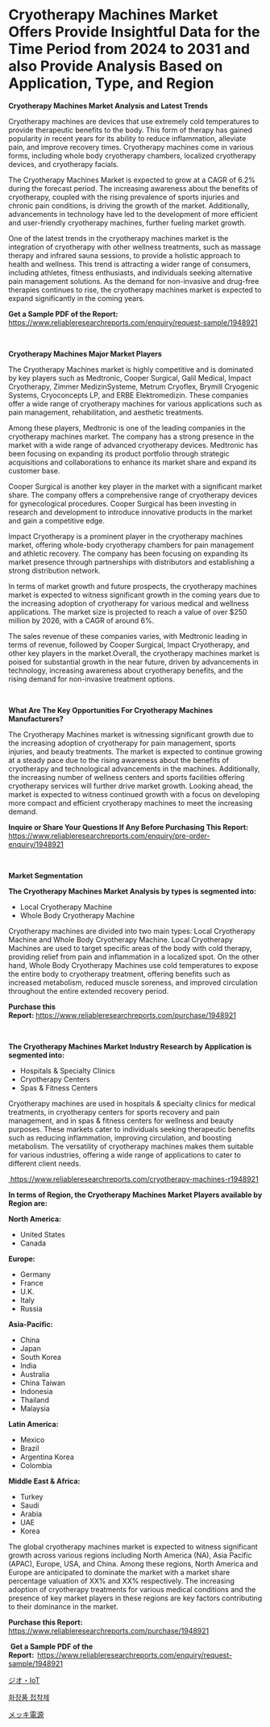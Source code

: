 <p><h1>Cryotherapy Machines Market Offers Provide Insightful Data for the Time Period from 2024 to 2031 and also Provide Analysis Based on Application, Type, and Region</h1></p><p><strong>Cryotherapy Machines Market Analysis and Latest Trends</strong></p>
<p><p>Cryotherapy machines are devices that use extremely cold temperatures to provide therapeutic benefits to the body. This form of therapy has gained popularity in recent years for its ability to reduce inflammation, alleviate pain, and improve recovery times. Cryotherapy machines come in various forms, including whole body cryotherapy chambers, localized cryotherapy devices, and cryotherapy facials.</p><p>The Cryotherapy Machines Market is expected to grow at a CAGR of 6.2% during the forecast period. The increasing awareness about the benefits of cryotherapy, coupled with the rising prevalence of sports injuries and chronic pain conditions, is driving the growth of the market. Additionally, advancements in technology have led to the development of more efficient and user-friendly cryotherapy machines, further fueling market growth.</p><p>One of the latest trends in the cryotherapy machines market is the integration of cryotherapy with other wellness treatments, such as massage therapy and infrared sauna sessions, to provide a holistic approach to health and wellness. This trend is attracting a wider range of consumers, including athletes, fitness enthusiasts, and individuals seeking alternative pain management solutions. As the demand for non-invasive and drug-free therapies continues to rise, the cryotherapy machines market is expected to expand significantly in the coming years.</p></p>
<p><strong>Get a Sample PDF of the Report:&nbsp;</strong> <a href="https://www.reliableresearchreports.com/enquiry/request-sample/1948921">https://www.reliableresearchreports.com/enquiry/request-sample/1948921</a></p>
<p>&nbsp;</p>
<p><strong>Cryotherapy Machines Major Market Players</strong></p>
<p><p>The Cryotherapy Machines market is highly competitive and is dominated by key players such as Medtronic, Cooper Surgical, Galil Medical, Impact Cryotherapy, Zimmer MedizinSysteme, Metrum Cryoflex, Brymill Cryogenic Systems, Cryoconcepts LP, and ERBE Elektromedizin. These companies offer a wide range of cryotherapy machines for various applications such as pain management, rehabilitation, and aesthetic treatments.</p><p>Among these players, Medtronic is one of the leading companies in the cryotherapy machines market. The company has a strong presence in the market with a wide range of advanced cryotherapy devices. Medtronic has been focusing on expanding its product portfolio through strategic acquisitions and collaborations to enhance its market share and expand its customer base.</p><p>Cooper Surgical is another key player in the market with a significant market share. The company offers a comprehensive range of cryotherapy devices for gynecological procedures. Cooper Surgical has been investing in research and development to introduce innovative products in the market and gain a competitive edge.</p><p>Impact Cryotherapy is a prominent player in the cryotherapy machines market, offering whole-body cryotherapy chambers for pain management and athletic recovery. The company has been focusing on expanding its market presence through partnerships with distributors and establishing a strong distribution network.</p><p>In terms of market growth and future prospects, the cryotherapy machines market is expected to witness significant growth in the coming years due to the increasing adoption of cryotherapy for various medical and wellness applications. The market size is projected to reach a value of over $250 million by 2026, with a CAGR of around 6%.</p><p>The sales revenue of these companies varies, with Medtronic leading in terms of revenue, followed by Cooper Surgical, Impact Cryotherapy, and other key players in the market.Overall, the cryotherapy machines market is poised for substantial growth in the near future, driven by advancements in technology, increasing awareness about cryotherapy benefits, and the rising demand for non-invasive treatment options.</p></p>
<p>&nbsp;</p>
<p><strong>What Are The Key Opportunities For Cryotherapy Machines Manufacturers?</strong></p>
<p><p>The Cryotherapy Machines market is witnessing significant growth due to the increasing adoption of cryotherapy for pain management, sports injuries, and beauty treatments. The market is expected to continue growing at a steady pace due to the rising awareness about the benefits of cryotherapy and technological advancements in the machines. Additionally, the increasing number of wellness centers and sports facilities offering cryotherapy services will further drive market growth. Looking ahead, the market is expected to witness continued growth with a focus on developing more compact and efficient cryotherapy machines to meet the increasing demand.</p></p>
<p><strong>Inquire or Share Your Questions If Any Before Purchasing This Report:</strong> <a href="https://www.reliableresearchreports.com/enquiry/pre-order-enquiry/1948921">https://www.reliableresearchreports.com/enquiry/pre-order-enquiry/1948921</a></p>
<p>&nbsp;</p>
<p><strong>Market Segmentation</strong></p>
<p><strong>The Cryotherapy Machines Market Analysis by types is segmented into:</strong></p>
<p><ul><li>Local Cryotherapy Machine</li><li>Whole Body Cryotherapy Machine</li></ul></p>
<p><p>Cryotherapy machines are divided into two main types: Local Cryotherapy Machine and Whole Body Cryotherapy Machine. Local Cryotherapy Machines are used to target specific areas of the body with cold therapy, providing relief from pain and inflammation in a localized spot. On the other hand, Whole Body Cryotherapy Machines use cold temperatures to expose the entire body to cryotherapy treatment, offering benefits such as increased metabolism, reduced muscle soreness, and improved circulation throughout the entire extended recovery period.</p></p>
<p><strong>Purchase this Report:&nbsp;</strong><a href="https://www.reliableresearchreports.com/purchase/1948921">https://www.reliableresearchreports.com/purchase/1948921</a></p>
<p>&nbsp;</p>
<p><strong>The Cryotherapy Machines Market Industry Research by Application is segmented into:</strong></p>
<p><ul><li>Hospitals & Specialty Clinics</li><li>Cryotherapy Centers</li><li>Spas & Fitness Centers</li></ul></p>
<p><p>Cryotherapy machines are used in hospitals & specialty clinics for medical treatments, in cryotherapy centers for sports recovery and pain management, and in spas & fitness centers for wellness and beauty purposes. These markets cater to individuals seeking therapeutic benefits such as reducing inflammation, improving circulation, and boosting metabolism. The versatility of cryotherapy machines makes them suitable for various industries, offering a wide range of applications to cater to different client needs.</p></p>
<p><a href="https://www.reliableresearchreports.com/cryotherapy-machines-r1948921">&nbsp;https://www.reliableresearchreports.com/cryotherapy-machines-r1948921</a></p>
<p><strong>In terms of Region, the Cryotherapy Machines Market Players available by Region are:</strong></p>
<p>
    <p> <strong> North America: </strong>
        <ul>
            <li>United States</li>
            <li>Canada</li>
        </ul>
        </p> 
    <p> <strong> Europe: </strong>
        <ul>
            <li>Germany</li>
            <li>France</li>
            <li>U.K.</li>
            <li>Italy</li>
            <li>Russia</li>
        </ul>
        </p> 
    <p> <strong> Asia-Pacific: </strong>
        <ul>
            <li>China</li>
            <li>Japan</li>
            <li>South Korea</li>
            <li>India</li>
            <li>Australia</li>
            <li>China Taiwan</li>
            <li>Indonesia</li>
            <li>Thailand</li>
            <li>Malaysia</li>
        </ul>
        </p> 
    <p> <strong> Latin America: </strong>
        <ul>
            <li>Mexico</li>
            <li>Brazil</li>
            <li>Argentina Korea</li>
            <li>Colombia</li>
        </ul>
        </p> 
    <p> <strong> Middle East & Africa: </strong>
        <ul>
            <li>Turkey</li>
            <li>Saudi</li>
            <li>Arabia</li>
            <li>UAE</li>
            <li>Korea</li>
        </ul>
    </p>
    </p>
<p><p>The global cryotherapy machines market is expected to witness significant growth across various regions including North America (NA), Asia Pacific (APAC), Europe, USA, and China. Among these regions, North America and Europe are anticipated to dominate the market with a market share percentage valuation of XX% and XX% respectively. The increasing adoption of cryotherapy treatments for various medical conditions and the presence of key market players in these regions are key factors contributing to their dominance in the market.</p></p>
<p><strong>Purchase this Report: </strong><a href="https://www.reliableresearchreports.com/purchase/1948921">https://www.reliableresearchreports.com/purchase/1948921</a></p>
<p>&nbsp;<strong>Get a Sample PDF of the Report:&nbsp;&nbsp;</strong><a href="https://www.reliableresearchreports.com/enquiry/request-sample/1948921">https://www.reliableresearchreports.com/enquiry/request-sample/1948921</a></p>
<p><strong></strong></p>
<p><p><a href="https://medium.com/@leeweir2009/%E6%AC%A1%E3%81%AE%E6%96%87%E7%AB%A0%E3%82%92%E6%97%A5%E6%9C%AC%E8%AA%9E%E3%81%AB%E7%BF%BB%E8%A8%B3%E3%81%97%E3%81%A6%E3%81%8F%E3%81%A0%E3%81%95%E3%81%84-2024%E5%B9%B4%E3%81%8B%E3%82%892031%E5%B9%B4%E3%81%BE%E3%81%A7%E3%81%AE%E6%99%82%E6%9C%9F%E3%81%AB%E4%BA%88%E6%B8%AC%E3%81%95%E3%82%8C%E3%82%8B%E3%82%B8%E3%82%AAiot%E5%B8%82%E5%A0%B4%E3%81%AE%E3%83%88%E3%83%AC%E3%83%B3%E3%83%89%E3%81%A8%E5%B8%82%E5%A0%B4%E5%88%86%E6%9E%90-3e4472bb7ed6">ジオ・IoT</a></p><p><a href="https://medium.com/@bub56567/%ED%99%94%EC%9E%A5%ED%92%88-%EC%A0%91%EC%B0%A9%EC%A0%9C-%EC%8B%9C%EC%9E%A5-%EB%8F%99%ED%96%A5-%EB%B0%8F-%EC%8B%9C%EC%9E%A5-%EB%B6%84%EC%84%9D%EC%9D%80-2024-2031-%EA%B8%B0%EA%B0%84%EC%9D%84-%EC%98%88%EC%B8%A1%ED%95%A9%EB%8B%88%EB%8B%A4-4e60782ef56b">화장품 접착제</a></p><p><a href="https://github.com/nemesis2824/Market-Research-Report-List-1/blob/main/967136042739.md">メッキ電源</a></p></p>